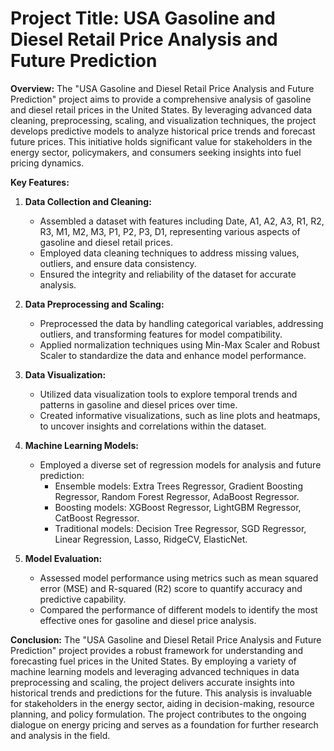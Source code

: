 # **Project Title: USA Gasoline and Diesel Retail Price Analysis and Future Prediction**

**Overview:**
The "USA Gasoline and Diesel Retail Price Analysis and Future Prediction" project aims to provide a comprehensive analysis of gasoline and diesel retail prices in the United States. By leveraging advanced data cleaning, preprocessing, scaling, and visualization techniques, the project develops predictive models to analyze historical price trends and forecast future prices. This initiative holds significant value for stakeholders in the energy sector, policymakers, and consumers seeking insights into fuel pricing dynamics.

**Key Features:**

1. **Data Collection and Cleaning:**
   - Assembled a dataset with features including Date, A1, A2, A3, R1, R2, R3, M1, M2, M3, P1, P2, P3, D1, representing various aspects of gasoline and diesel retail prices.
   - Employed data cleaning techniques to address missing values, outliers, and ensure data consistency.
   - Ensured the integrity and reliability of the dataset for accurate analysis.

2. **Data Preprocessing and Scaling:**
   - Preprocessed the data by handling categorical variables, addressing outliers, and transforming features for model compatibility.
   - Applied normalization techniques using Min-Max Scaler and Robust Scaler to standardize the data and enhance model performance.

3. **Data Visualization:**
   - Utilized data visualization tools to explore temporal trends and patterns in gasoline and diesel prices over time.
   - Created informative visualizations, such as line plots and heatmaps, to uncover insights and correlations within the dataset.

4. **Machine Learning Models:**
   - Employed a diverse set of regression models for analysis and future prediction:
      - Ensemble models: Extra Trees Regressor, Gradient Boosting Regressor, Random Forest Regressor, AdaBoost Regressor.
      - Boosting models: XGBoost Regressor, LightGBM Regressor, CatBoost Regressor.
      - Traditional models: Decision Tree Regressor, SGD Regressor, Linear Regression, Lasso, RidgeCV, ElasticNet.

5. **Model Evaluation:**
   - Assessed model performance using metrics such as mean squared error (MSE) and R-squared (R2) score to quantify accuracy and predictive capability.
   - Compared the performance of different models to identify the most effective ones for gasoline and diesel price analysis.

**Conclusion:**
The "USA Gasoline and Diesel Retail Price Analysis and Future Prediction" project provides a robust framework for understanding and forecasting fuel prices in the United States. By employing a variety of machine learning models and leveraging advanced techniques in data preprocessing and scaling, the project delivers accurate insights into historical trends and predictions for the future. This analysis is invaluable for stakeholders in the energy sector, aiding in decision-making, resource planning, and policy formulation. The project contributes to the ongoing dialogue on energy pricing and serves as a foundation for further research and analysis in the field.
